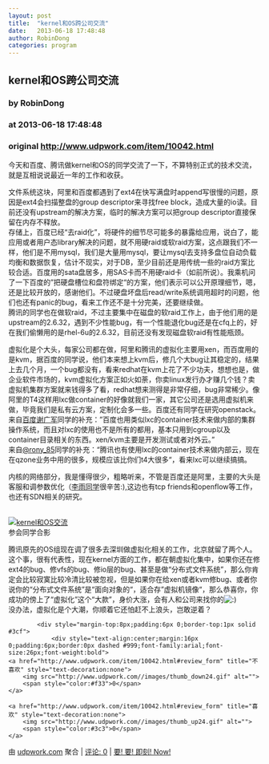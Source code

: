 ```yaml
---
layout: post
title:  "kernel和OS跨公司交流"
date:   2013-06-18 17:48:48
author: RobinDong
categories: program
---
```


## kernel和OS跨公司交流
### by RobinDong
### at 2013-06-18 17:48:48
### original <http://www.udpwork.com/item/10042.html>

<p>今天和百度、腾讯做kernel和OS的同学交流了一下，不算特别正式的技术交流，就是互相说说最近一年的工作和收获。</p>
<p>文件系统这块，阿里和百度都遇到了ext4在快写满盘时append写很慢的问题，原因是ext4会扫描整盘的group descriptor来寻找free block，造成大量的io读。目前还没有upstream的解决方案，临时的解决方案可以把group descriptor直接保留在内存不释放。
<br>
存储上，百度已经“去raid化”，将硬件的细节尽可能多的暴露给应用，说白了，能应用或者用户态library解决的问题，就不用硬raid或软raid方案，这点跟我们不一样，他们是不用mysql，我们是大量用mysql，要让mysql去支持多盘位自动负载均衡和数据恢复，估计不现实，对于DB，至少目前还是用传统一些的raid方案比较合适。百度用的sata盘居多，用SAS卡而不用硬raid卡（如前所说）。我乘机问了一下百度的”把硬盘槽位和盘符绑定“的方案，他们表示可以公开原理细节，嗯，还是比较开放的，感谢他们。不过硬盘坏盘后read/write系统调用超时的问题，他们也还有panic的bug，看来工作还不是十分完美，还要继续做。
<br>
腾讯的同学也在做软raid，不过主要集中在磁盘的软raid工作上，由于他们用的是upstream的2.6.32，遇到不少性能bug，有一个性能退化bug还是在cfq上的，好在我们偷懒用的是rhel-6u的2.6.32，目前还没有发现磁盘软raid有性能瓶颈。</p>
<p>虚拟化是个大头，每家公司都在做，阿里和腾讯的虚拟化主要用xen，而百度用的是kvm，据百度的同学说，他们本来想上kvm后，修几个大bug让其稳定的，结果上去几个月，一个bug都没有，看来redhat在kvm上花了不少功夫，想想也是，做企业软件市场的，kvm虚拟化方案正如火如荼，你卖linux发行办才赚几个钱？卖虚拟机集群方案就来钱得多了看，redhat想来测得是非常仔细，bug非常稀少。像阿里的T4这样用lxc做container的好像就我们一家，其它公司还是选用虚拟机来做，毕竟我们是私有云方案，定制化会多一些。百度还有同学在研究openstack。
<br>
来自<a href="http://weibo.com/hd8003">百度谢广军</a>同学的补充：”百度也用类似lxc的container技术来做内部的集群操作系统，而且对lxc的使用也不是所有的都用，基本只用到cgroup以及container目录相关的东西。xen/kvm主要是开发测试或者对外云。”
<br>
来自<a href="http://weibo.com/u/1844105817">@rony_85</a>同学的补充：“腾讯也有使用lxc的container技术来做内部云，现在在qzone业务中用的很多，规模应该比你们t4大很多“，看来lxc可以继续搞搞。</p>
<p>内核的网络部分，我是懂得很少，粗略听来，不管是百度还是阿里，主要的大头是客服和调参数优化（<a href="http://weibo.com/clocktick">李雨同学</a>很辛苦:),这边也有tcp friends和openflow等工作，也还有SDN相关的研究。</p>
<p></p>

<br>
<a href="http://www.yupoo.com/photos/kernelroad/88823287/" title="image"><img src="http://pic.yupoo.com/kernelroad/CWGDdrbP/medium.jpg" alt="kernel和OS交流"></a>
<br>
参会同学合影
<br>
<p>腾讯原先的OS组现在调了很多去深圳做虚拟化相关的工作，北京就留了两个人。这个事，很有代表性，现在kernel方面的工作，都在朝虚拟化集中，如果你还在修ext4的bug、修vfs的bug、修io层的bug、甚至是做“分布式文件系统”，那么你肯定会比较寂寞比较冷清比较被忽视，但是如果你在给xen或者kvm修bug、或者你说你的“分布式文件系统”是“面向对象的“，适合存”虚拟机镜像“，那么恭喜你，你成功的傍上了“虚拟化”这个“大款”，身价大涨，会有人和公司来找你的<img src="http://blog.donghao.org/wp-includes/images/smilies/icon_smile.gif" alt=":)">
<br>
没办法，虚拟化是个大潮，你顺着它还怕赶不上浪头，岂敢逆着？</p>

			<div style="margin-top:8px;padding:6px 0;border-top:1px solid #3cf">
				<div style="text-align:center;margin:16px 0;padding:6px;border:0px dashed #999;font-family:arial;font-size:26px;font-weight:bold">
	<a href="http://www.udpwork.com/item/10042.html#review_form" title="不喜欢" style="text-decoration:none">
		<img src="http://www.udpwork.com//images/thumb_down24.gif" alt="">
		<span style="color:#f33">0</span>
	</a>
	   
	<a href="http://www.udpwork.com/item/10042.html#review_form" title="喜欢" style="text-decoration:none">
		<img src="http://www.udpwork.com//images/thumb_up24.gif" alt="">
		<span style="color:#3c3">0</span>
	</a>
</div>				<p>
					由 <a href="http://www.udpwork.com/">udpwork.com</a> 聚合
					|
					<a href="http://www.udpwork.com/item/10042.html#reviews">评论: 0</a>
					|
					<a href="http://www.jikenow.com/">要! 要! 即刻! Now!</a>
				</p>
			</div>